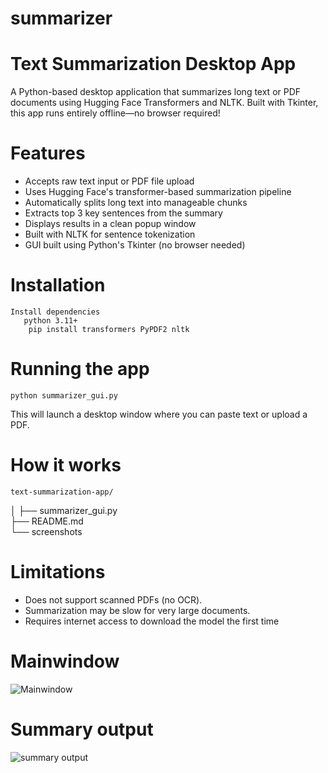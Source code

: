 # summarizer
# Text Summarization Desktop App

A Python-based desktop application that summarizes long text or PDF documents using Hugging Face Transformers and NLTK. Built with Tkinter, this app runs entirely offline—no browser required!

# Features

-  Accepts raw text input or PDF file upload
-  Uses Hugging Face's transformer-based summarization pipeline
-  Automatically splits long text into manageable chunks
-  Extracts top 3 key sentences from the summary
-  Displays results in a clean popup window
-  Built with NLTK for sentence tokenization
-  GUI built using Python's Tkinter (no browser needed)


# Installation
    Install dependencies
       python 3.11+
        pip install transformers PyPDF2 nltk

# Running the app
    python summarizer_gui.py
This will launch a desktop window where you can paste text or upload a PDF.
# How it works
    text-summarization-app/
│
├── summarizer_gui.py        
├── README.md               
└── screenshots

# Limitations
- Does not support scanned PDFs (no OCR).
- Summarization may be slow for very large documents.
- Requires internet access to download the model the first time

# Mainwindow
![Mainwindow]()
# Summary output
![summary output]()
       

